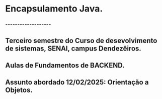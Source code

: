 # Encapsulamento Java.
### -------------------

## Terceiro semestre do Curso de desevolvimento de sistemas, SENAI, campus Dendezêiros.
## Aulas de Fundamentos de BACKEND.
## Assunto abordado 12/02/2025: Orientação a Objetos. 

